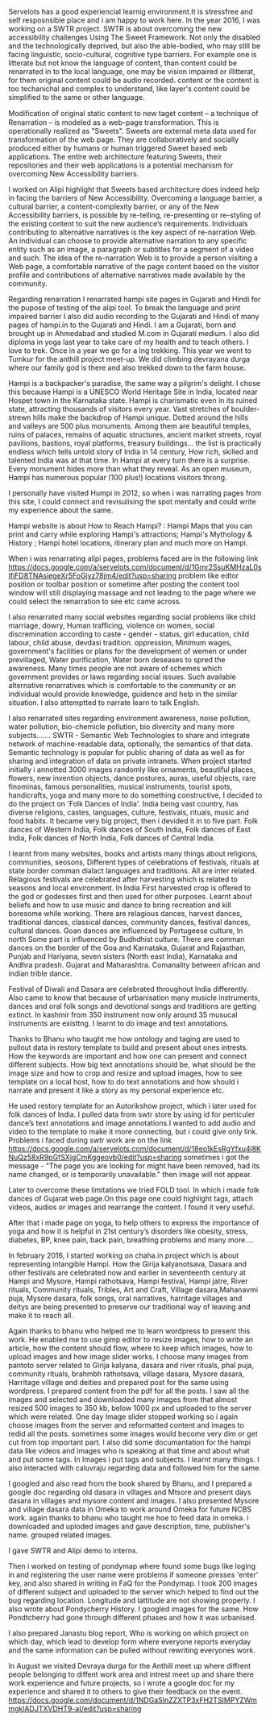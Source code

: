 Servelots has a good experiencial learnig environment.It is stressfree and self resposnsible place and i am happy to work here. 
In the year 2016, I was working on a SWTR project. SWTR is about overcoming the new accessibility challenges Using The Sweet Framework.  Not only the disabled and the technologically deprived, but also the able-bodied, who may still be facing linguistic, socio-cultural, cognitive type barriers. For example one is litterate but not know the language of content, than content could be renarrated in  to the local language,  one may be vision impaired or illitterat, for them original content could be audio recorded. content or the content is too techanichal and complex to understand, like layer's content could be simplified to the same or other language. 

Modiﬁcation of original static content to new taget content – a technique of Renarration – is modeled as a web-page transformation. This is operationally realized as "Sweets". Sweets are external meta data used for transformation of the web page. They are collaboratively and socially produced either by humans or human triggered Sweet based web applications. The entire web architecture featuring Sweets, their repositories and their web applications is a potential mechanism for overcoming New Accessibility barriers.

I worked on Alipi highlight that Sweets based architecture does indeed help in facing the barriers of New Accessibility. Overcoming a language barrier, a cultural barrier, a content-complexity barrier, or any of the New Accessibility barriers, is possible by re-telling, re-presenting or re-styling of the existing content to suit the new audience’s requirements. Individuals contributing to alternative narratives is the key aspect of re-narration Web. An individual can choose to provide alternative narration to any specific entity such as an image, a paragraph or subtitles for a segment of a video and such. The idea of the re-narration Web is to provide a person visiting a Web page, a comfortable narrative of the page content based on the visitor profile and contributions of alternative narratives made available by the community.

Regarding renarration I renarrated hampi site pages in Gujarati and Hindi for the pupose of testing of the alipi tool. To break the language and print impaired barrier I also did audio recording to the Gujarati and Hindi of many pages of hampi.in to the Gujarati and Hindi. I am a Gujarati, born and brought up in Ahmedabad and studied M.com in Gujarati medium. I also did diploma in yoga last year to take care of my health and to teach others. I love to trek. Once in a year we go for a lng trekking. This year we went to Tumkur for the anthill project meet-up. We did climbing devrayana durga where our family god is there and also trekked down to the farm house. 

Hampi is a backpacker's paradise, the same way a pilgrim's delight. I chose this because Hampi is a UNESCO World Heritage Site in India, located near Hospet town in the Karnataka state. Hampi is charismatic even in its ruined state, attracting thousands of visitors every year. Vast stretches of boulder-strewn hills make the backdrop of Hampi unique. Dotted around the hills and valleys are 500 plus monuments. Among them are beautiful temples, ruins of palaces, remains of aquatic structures, ancient market streets, royal pavilions, bastions, royal platforms, treasury buildings... the list is practically endless which tells untold story of India in 14 century, How rich, skilled and talented India was at that time. In Hampi at every turn there is a surprise. Every monument hides more than what they reveal. As an open museum, Hampi has numerous popular (100 plus!) locations visitors throng. 

I personally have visited Humpi in 2012, so when i was narrating pages from this site, I could connect and revisulising the spot mentally and could write my experience about the same.

Hampi website is about How to Reach Hampi? :  Hampi Maps that you can print and carry while exploring Hampi's attractions; Hampi's Mythology & History ; Hampi hotel locations, itinerary plan and much more on Hampi.

When i was renarrating alipi pages, problems faced are in the following link https://docs.google.com/a/servelots.com/document/d/1Gmr2SsuKMHzaL0sIfiFD8TNAsiegeXr5FoGjyz78jm4/edit?usp=sharing
 problem like edtor position or toolbar position or sometime after posting the content tool window will still displaying massage and not leading to the page where we could select the renarration to see etc came across.

I also renarrated many social websites regarding social problems like child marriage, dowry, Human trafficing, violence on women, social discremination according to caste - gender - status, girl education, child labour, child abuse, devdasi tradition. oppression, Minimum wages,  government's facilities or plans for the development of wemen or under previllaged, Water purification, Water born deseases to spred the awareness. Many times people are not aware of schemes which government provides or laws regarding social issues. Such available alternative renarratives which is comfortable to the community or an individual would provide knowledge, guidence and help in the similar situation. I also attemptted to narrate learn to talk English.

I also renarrated sites regarding environment awareness, noise pollution, water pollution, bio-chemicle pollution, bio divercity and many more subjects.......
SWTR - Semantic Web Technologies to share and integrate network of machine-readable data,  optionally, the semantics of that data. Semantic technology is popular for public sharing of data as well as for sharing and integration of data on private intranets. When project started initially i annotted 3000 images randomly like ornaments, beautiful places, flowers, new invention objects, dance postures, auras, useful objects, rare finominas, famous personalities, musical instruments, tourist spots, handicrafts, yoga and many more to do something constructive, I decided to do the project on 'Folk Dances of India'. India being vast country, has diverse religions, castes, languages, culture, festivals, rituals, music and food habits. It became very big project, then i devided it in to five part. Folk dances of Western India, Folk dances of South India, Folk dances of East India, Folk dances of North India, Folk dances of Central India.
 
I learnt from many websites, books and artists many things about religions, communities, seosons, Different types of celebrations of festivals, rituals at state border comman dialact languages and traditions. All are inter related. Relagious festivals are celebrated after harvesting which is related to seasons and local environment. In India First harvested crop is offered to the god or godesses first and then used for other purposes. Learnt about beliefs and how to use music and dance to bring recreation and kill boresome while working. There are relagious dances, harvest dances, traditional dances, classical dances, community dances, festival dances, cultural dances. Goan dances are influenced by Portugeese culture, In north Some part is influenced by Budhdhist culture. There are comman dances on the border of the Goa and Karnataka, Gujarat and Rajasthan, Punjab and Hariyana, seven sisters (North east India), Karnataka and Andhra pradesh. Gujarat and Maharashtra. Comanality between african and indian trible dance.

Festival of Diwali and Dasara are celebrated throughout India differently. Also came to know that because of urbanisation many musicle instruments, dances and oral folk songs and devotional songs and traditions are getting extinct. In kashmir from 350 instrument now only around 35 musucal instruments are existtng.
I learnt to do image and text annotations.  

Thanks to Bhanu who taught me how ontology and taging are used to pullout data in restory template to build and present about ones intrests. How the keywords are important and how one can present and connect different subjects. How big text annotations should be, what should be the image size and how to crop and resize and upload images,  how to see template on a local host, how to do text annotations and how should i narrate and present it like a story as my personal experience etc. 

He used restory template for an Autorikshow project, which i later used for folk dances of India. I pulled data from swtr store by using id for perticuler dance’s text annotations and image annotations.I wanted to add audio and video to the template to make it more connecting, but i could give only link. Problems i faced during swtr work are on the link https://docs.google.com/a/servelots.com/document/d/18eo1kEsRgYfxu4l8KNuQz58xR9pGfSXjgCmKggeovb0/edit?usp=sharing
sometimes i got the message - "The page you are looking for might have been removed, had its name changed, or is temporarily unavailable." then image will not appear.


Later to overcome these limitations we tried FOLD tool. In which i made folk dances of Gujarat web page.On this page one could highlight tags, attach videos, audios or images and rearrange the content. I found it very useful.
 
After that i made page on yoga, to help others to express the importance of yoga and how it is helpful in 21st century’s disorders like obesity, stress, diabetes, BP, knee pain, back pain, breathing problems and many more....

In february 2016, I started working on chaha.in project which is about representing intangible Hampi.
How the Girija kalyanotsava, Dasara and other festivals are celebrated now and earlier in seventeenth century at Hampi and Mysore, Hampi rathotsava, Hampi festival, Hampi jatre, River rituals, Community rituals, Tribles, Art and Craft, Village dasara,Mahanavmi puja, Mysore dasara, folk songs, oral narratives, harritage villages and deitys are being presented to preserve our traditional way of leaving and make it to reach all.  

Again thanks to bhanu who helped me to learn wordpress to present this work. He enabled me to use gimp editor to resize images, how to write an article, how the content should flow, where to keep which images, how to upload images and how image slider works. I choose many images from pantoto server related to Girija kalyana, dasara and river rituals, phal puja, community rituals, brahmbh rathotsava, village dasara, Mysore dasara, Harritage village and deities and prepared post for the same using wordpress. I prepared content from the pdf for all the posts. I saw all the images and selected and downloaded many images from that almost resized 500 images to 350 kb, below 1000 px and uploaded to the server which were related. One day Image slider stopped working so i again choose images from the server and reformatted content and images to redid all the posts. sometimes some images would become very dim or get cut from top important part. I also did some documantation for the hampi data like videos and images who is speaking at that time and about what and put some tags. In Images i put tags and subjects. I learnt many things. I also interacted with caluvraju regarding data and followed him for the same. 

I googled and also read from the book shared by Bhanu, and I prepared a google doc regarding old dasara in villages and Mtsore and present days dasara in villages and mysore content and images. 
I also presented Mysore and village dasara data in Omeka to work around Omeka for future NCBS work. again thanks to bhanu who taught me hoe to feed data in omeka. i downloaded and uploded images and gave description, time, publisher's name. grouped related images. 

I gave SWTR and Alipi demo to interns.

Then i worked on testing of pondymap where found some bugs like loging in and registering the user name were problems if someone presses 'enter' key, and also shared in writing in FaQ for the Pondymap. I took 200 images of different subject and uploaded to the server which helped to find out the bug regarding location. Longitude and lattitude are not showing properly. I also wrote about Pondycherry History. I googled images for the same. How Pondtcherry had gone through different phases and how it was urbanised.  

I also prepared Janastu blog report, Who is working on which project on which day, which lead to develop form where everyone reports everyday and the same information can be pulled without rewriting everyones work.

In August we visited Devraya durga for the Anthill meet up where diffrent people belonging to diffent work area and intrest meet up and share there work experience and future projects, so i wrote a google doc for my experience and shared it to others to give their feedback on the event.
https://docs.google.com/document/d/1NDGaSInZZXTP3xFH2TSIMPYZWmmgklADJTXVDHT9-aI/edit?usp=sharing

 


































